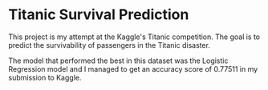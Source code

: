 # Titanic Survival Prediction

This project is my attempt at the Kaggle's Titanic competition. The goal is to predict the survivability of passengers in the Titanic disaster.

The model that performed the best in this dataset was the Logistic Regression model and I managed to get an accuracy score of 0.77511 in my submission to Kaggle.
